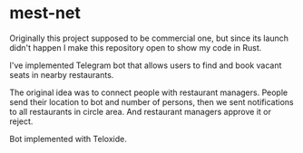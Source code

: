 # mest-net

Originally this project supposed to be commercial one, but since its launch didn't happen I make this repository open to show my code in Rust. 

I've implemented Telegram bot that allows users to find and book vacant seats in nearby restaurants. 

The original idea was to connect people with restaurant managers. People send their location to bot and number of persons, then we sent notifications to all restaurants in circle area. And restaurant managers approve it or reject.

Bot implemented with Teloxide.